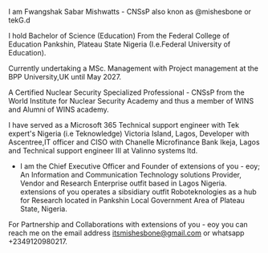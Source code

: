 I am Fwangshak Sabar Mishwatts - CNSsP also knon as @mishesbone or tekG.d

I hold Bachelor of Science (Education) From the Federal College of Education Pankshin, Plateau State Nigeria (I.e.Federal University of Education).

Currently undertaking a MSc. Management with Project management at the BPP University,UK until May 2027.

A Certified Nuclear Security Specialized Professional - CNSsP from the World Institute for Nuclear Security Academy and thus a member of WINS and Alumni of WINS academy.

I have served as a Microsoft 365 Technical support engineer with Tek expert's Nigeria (i.e Teknowledge) Victoria Island, Lagos, Developer with Ascentree,IT officer and CISO with Chanelle Microfinance Bank Ikeja, Lagos and Technical support engineer III at Valinno systems ltd.

- I am the Chief Executive Officer and Founder of extensions of you - eoy; An Information and Communication Technology solutions Provider, Vendor and Research Enterprise outfit based in Lagos Nigeria.
extensions of you operates a sibsidiary outfit Roboteknologies as a hub for Research located in Pankshin Local Government Area of Plateau State, Nigeria.


For Partnership and Collaborations with extensions of you - eoy you can reach me on the email address itsmishesbone@gmail.com or whatsapp +2349120980217.

<!---
mishesbone/mishesbone is a ✨ special ✨ repository because its `README.md` (this file) appears on your GitHub profile.
You can click the Preview link to take a look at your changes.
--->
